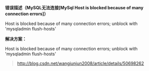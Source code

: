 **错误描述（MySQL无法连接\[MySql Host is blocked because of many connection errors\]）**

Host is blocked because of many connection errors; unblock with 'mysqladmin flush-hosts'

**解决方案：**

Host is blocked because of many connection errors; unblock with 'mysqladmin flush-hosts'

> http://blog.csdn.net/wangjunjun2008/article/details/50698262




